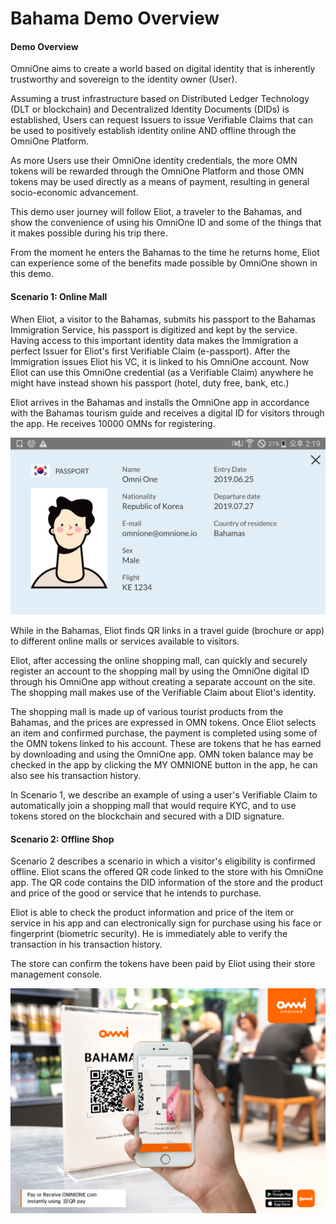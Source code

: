 # Bahama Demo Overview



#### Demo Overview

OmniOne aims to create a world based on digital identity that is inherently trustworthy and sovereign to the identity owner (User).

Assuming a trust infrastructure based on Distributed Ledger Technology (DLT or blockchain) and Decentralized Identity Documents (DIDs) is established, Users can request Issuers to issue Verifiable Claims that can be used to positively establish identity online AND offline through the OmniOne Platform.

As more Users use their OmniOne identity credentials, the more OMN tokens will be rewarded through the OmniOne Platform and those OMN tokens may be used directly as a means of payment, resulting in general socio-economic advancement.

This demo user journey will follow Eliot, a traveler to the Bahamas, and show the convenience of using his OmniOne ID and some of the things that it makes possible during his trip there.

From the moment he enters the Bahamas to the time he returns home, Eliot can experience some of the benefits made possible by OmniOne shown in this demo.



#### Scenario 1: Online Mall

When Eliot, a visitor to the Bahamas, submits his passport to the Bahamas Immigration Service, his passport is digitized and kept by the service. Having access to this important identity data makes the Immigration a perfect Issuer for Eliot's first Verifiable Claim (e-passport). After the Immigration issues Eliot his VC, it is linked to his OmniOne account. Now Eliot can use this OmniOne credential (as a Verifiable Claim) anywhere he might have instead shown his passport (hotel, duty free, bank, etc.)

Eliot arrives in the Bahamas and installs the OmniOne app in accordance with the Bahamas tourism guide and receives a digital ID for visitors through the app. He receives 10000 OMNs for registering.

![vc](https://github.com/OmniOne-Blockchain/Bahama_Demo/blob/master/img/vc.png)



While in the Bahamas, Eliot finds QR links in a travel guide (brochure or app) to different online malls or services available to visitors.

Eliot, after accessing the online shopping mall, can quickly and securely register an account to the shopping mall by using the OmniOne digital ID through his OmniOne app without creating a separate account on the site. The shopping mall makes use of the Verifiable Claim about Eliot's identity.

The shopping mall is made up of various tourist products from the Bahamas, and the prices are expressed in OMN tokens. Once Eliot selects an item and confirmed purchase, the payment is completed using some of the OMN tokens linked to his account. These are tokens that he has earned by downloading and using the OmniOne app. OMN token balance may be checked in the app by clicking the MY OMNIONE button in the app, he can also see his transaction history.

In Scenario 1, we describe an example of using a user's Verifiable Claim to automatically join a shopping mall that would require KYC, and to use tokens stored on the blockchain and secured with a DID signature.



#### Scenario 2: Offline Shop

Scenario 2 describes a scenario in which a visitor's eligibility is confirmed offline. Eliot scans the offered QR code linked to the store with his OmniOne app. The QR code contains the DID information of the store and the product and price of the good or service that he intends to purchase.

Eliot is able to check the product information and price of the item or service in his app and can electronically sign for purchase using his face or fingerprint (biometric security). He is immediately able to verify the transaction in his transaction history.

The store can confirm the tokens have been paid by Eliot using their store management console.

![Bahamas_QR_1](https://github.com/OmniOne-Blockchain/Bahama_Demo/blob/master/img/Bahamas_QR_1.png)

